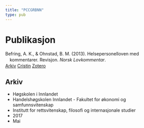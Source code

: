```yaml
---
title: "PCCGRBNN"
type: pub
---
```

<h1>Publikasjon</h1>
<article id="csl-bib-container-PCCGRBNN" class="csl-bib-container">
  <div class="csl-bib-body" style="line-height: 1.35; padding-left: 1em; text-indent:-1em;">
  <div class="csl-entry">Befring, A. K., &amp; Ohnstad, B. M. (2013). Helsepersonelloven med kommentarer. Revisjon. <i>Norsk Lovkommentar</i>.</div>
</div>
  <div class="csl-bib-buttons">
    <a href="#taxonomy-article-PCCGRBNN" class="csl-bib-button">Arkiv</a>
    <a href="https://app.cristin.no/results/show.jsf?id=1467922" alt="Cristin URL" class="csl-bib-button">Cristin</a>
    <a href="http://zotero.org/groups/5402882/items/PCCGRBNN" alt="Zotero URL" class="csl-bib-button">Zotero</a>
  </div>
  <div id="csl-bib-meta-container-PCCGRBNN"></div>
</article>
<div id="csl-bib-meta-PCCGRBNN" class="csl-bib-meta">
  <article id="taxonomy-article-PCCGRBNN" class="taxonomy-article">
    <h1>Arkiv</h1>
    <ul>
      <li>Høgskolen i Innlandet</li>
      <li>Handelshøgskolen Innlandet - Fakultet for økonomi og samfunnsvitenskap</li>
      <li>Institutt for rettsvitenskap, filosofi og internasjonale studier</li>
      <li>2017</li>
      <li>Mai</li>
    </ul>
  </article>
</div>
